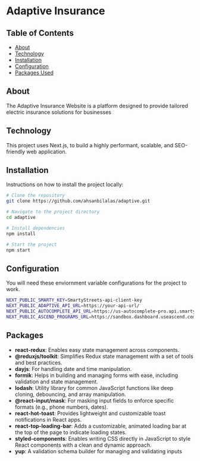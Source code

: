 # Adaptive Insurance

## Table of Contents

- [About](#about)
- [Technology](#technology)
- [Installation](#installation)
- [Configuration](#configuration)
- [Packages Used](#packages)

## About

The Adaptive Insurance Website is a platform designed to provide tailored electric insurance solutions for businesses

## Technology

This project uses Next.js, to build a highly performant, scalable, and SEO-friendly web application.

## Installation

Instructions on how to install the project locally:

```bash
# Clone the repository
git clone https://github.com/ahsanbilalas/adaptive.git

# Navigate to the project directory
cd adaptive

# Install dependencies
npm install

# Start the project
npm start
```

## Configuration

You will need these enviornment variable configurations for the project to work.

```bash
NEXT_PUBLIC_SMARTY_KEY=SmartyStreets-api-client-key
NEXT_PUBLIC_ADAPTIVE_API_URL=https://your-api-url/
NEXT_PUBLIC_AUTOCOMPLETE_API_URL=https://us-autocomplete-pro.api.smarty.com/lookup
NEXT_PUBLIC_ASCEND_PROGRAMS_URL=https://sandbox.dashboard.useascend.com/programs
```

## Packages

- **react-redux**: Enables easy state management across components.
- **@reduxjs/toolkit**: Simplifies Redux state management with a set of tools and best practices.
- **dayjs**: For handling date and time manipulation.
- **formik**: Helps in building and managing forms with ease, including validation and state management.
- **lodash**: Utility library for common JavaScript functions like deep cloning, debouncing, and array manipulation.
- **@react-input/mask**: For masking input fields to enforce specific formats (e.g., phone numbers, dates).
- **react-hot-toast**: Provides lightweight and customizable toast notifications in React apps.
- **react-top-loading-bar**: Adds a customizable, animated loading bar at the top of the page to indicate loading states.
- **styled-components**: Enables writing CSS directly in JavaScript to style React components with a clean and dynamic approach.
- **yup**: A validation schema builder for managing and validating inputs
